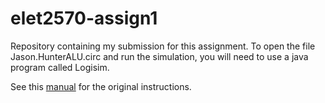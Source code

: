 # elet2570-assign1

Repository containing my submission for this assignment. To open the file
Jason.HunterALU.circ and run the simulation, you will need to use a java
program called Logisim.

See this [manual](./ELET2570-Assignment_1.pdf) for the original instructions.
